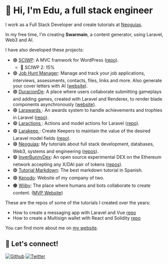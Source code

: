 # 👋 Hi, I'm Edu, a full stack engineer

I work as a Full Stack Developer and create tutorials at [Neoguias](https://www.neoguias.com/).

In my free time, I'm creating **Swarmain**, a content generator, using Laravel, Web3 and AI.

I have also developed these projects:

- 🟢 [SCIWP](https://sciwp.com/): A MVC framwork for WordPress ([repo](https://github.com/sciwp)).
  - 🔨 SCIWP 2: 15%
- 🟢 [Job Hunt Manager](https://jobhuntmanager.com/): Manage and track your job applications, interviews, assessments, contacts, files, links and more. Also generate your cover letters with AI ([website](https://jobhuntmanager.com/)).
- 🟢 [DuracionDe](https://duracionde.com/): A place where users collaborate submitting gameplays and adding games, created with Laravel and Renderex, to render blade components asynchronously ([website](https://duracionde.com/)).
- 🟢 [Larawards ](https://github.com/edulazaro/larawards): An awards system to handle achievements and trophies in Laravel ([repo](https://github.com/edulazaro/larawards)).
- 🟢 [Laractions ](https://github.com/edulazaro/laractions): Actions and model actions for Laravel ([repo](https://github.com/edulazaro/laractions)).
- 🟢 [Larakeep ](https://github.com/edulazaro/larakeep): Create Keepers to maintain the value of the desired Laravel model fields ([repo](https://github.com/edulazaro/larakeep)).
- 🟢 [Neoguias](https://www.neoguias.com/): My tutorials about full stack development, databases, Web3, systems and engineering ([repos](https://github.com/neoguias)).
- 🟢 [InverBunnyDex](https://github.com/edulazaro/inverbunny-exchange ): An open source experimental DEX on the Ethereum network accepting any X/DAI pair of tokens ([repos](https://github.com/edulazaro/inverbunny-exchange )).
- 🟢 [Tutorial Markdown](https://tutorialmarkdown.com/): The best markdown tutorial in Spanish.
- 🟢 [Kenodo](https://kenodo.com/): Website of my company of two.
- 🟠 [Wiiby](https://wiiby.com/): The place where humans and bots collaborate to create content. ([MVP Website](https://wiiby.com/))

These are the repos of some of the tutorials I created over the years:

- How to create a messaging app with Laravel and Vue [repo](https://github.com/neoguias/tutorial-mensajeria-laravel-vue)
- How to create a Multisign wallet with React and Solidity [repo](https://github.com/neoguias/tutorial-wallet-multifirma)


You can find more about me on [my website](https://edulazaro.com).

## 🔗 Let's connect!

<a href="https://github.com/edulazaro" target="_blank"><img alt="Github" src="https://img.shields.io/badge/GitHub-%2312100E.svg?&style=for-the-badge&logo=Github&logoColor=white" /></a>
<a href="https://twitter.com/neeonez" target="_blank"><img alt="Twitter" src="https://img.shields.io/badge/twitter-%231DA1F2.svg?&style=for-the-badge&logo=twitter&logoColor=white" /></a>
